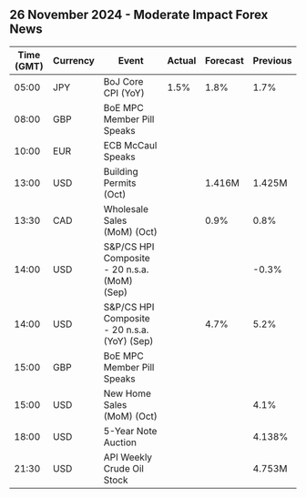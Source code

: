 ## 26 November 2024 - Moderate Impact Forex News

| Time (GMT) | Currency | Event | Actual | Forecast | Previous |
|------|----------|-------|--------|----------|----------|
| 05:00 | JPY | BoJ Core CPI (YoY) | 1.5% | 1.8% | 1.7% |
| 08:00 | GBP | BoE MPC Member Pill Speaks |  |  |  |
| 10:00 | EUR | ECB McCaul Speaks |  |  |  |
| 13:00 | USD | Building Permits (Oct) |  | 1.416M | 1.425M |
| 13:30 | CAD | Wholesale Sales (MoM) (Oct) |  | 0.9% | 0.8% |
| 14:00 | USD | S&P/CS HPI Composite - 20 n.s.a. (MoM) (Sep) |  |  | -0.3% |
| 14:00 | USD | S&P/CS HPI Composite - 20 n.s.a. (YoY) (Sep) |  | 4.7% | 5.2% |
| 15:00 | GBP | BoE MPC Member Pill Speaks |  |  |  |
| 15:00 | USD | New Home Sales (MoM) (Oct) |  |  | 4.1% |
| 18:00 | USD | 5-Year Note Auction |  |  | 4.138% |
| 21:30 | USD | API Weekly Crude Oil Stock |  |  | 4.753M |
